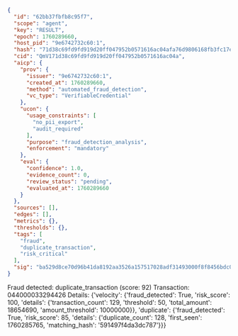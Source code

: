 ```json
{
  "id": "62bb37fbfb8c95f7",
  "scope": "agent",
  "key": "RESULT",
  "epoch": 1760289660,
  "host_pid": "9e6742732c60:1",
  "hash": "71d38c69fd9fd919d20ff047952b0571616ac04afa76d9806168fb3fc17e53ce",
  "cid": "QmV171d38c69fd9fd919d20ff047952b0571616ac04a",
  "aicp": {
    "prov": {
      "issuer": "9e6742732c60:1",
      "created_at": 1760289660,
      "method": "automated_fraud_detection",
      "vc_type": "VerifiableCredential"
    },
    "ucon": {
      "usage_constraints": [
        "no_pii_export",
        "audit_required"
      ],
      "purpose": "fraud_detection_analysis",
      "enforcement": "mandatory"
    },
    "eval": {
      "confidence": 1.0,
      "evidence_count": 0,
      "review_status": "pending",
      "evaluated_at": 1760289660
    }
  },
  "sources": [],
  "edges": [],
  "metrics": {},
  "thresholds": {},
  "tags": [
    "fraud",
    "duplicate_transaction",
    "risk_critical"
  ],
  "sig": "ba529d8ce70d96b41da8192aa3526a157517028adf31493000f8f8456bdc08bd"
}
```

Fraud detected: duplicate_transaction (score: 92)
Transaction: 044000033294426
Details: {'velocity': {'fraud_detected': True, 'risk_score': 100, 'details': {'transaction_count': 129, 'threshold': 50, 'total_amount': 18654690, 'amount_threshold': 10000000}}, 'duplicate': {'fraud_detected': True, 'risk_score': 85, 'details': {'duplicate_count': 128, 'first_seen': 1760285765, 'matching_hash': '591497f4da3dc787'}}}